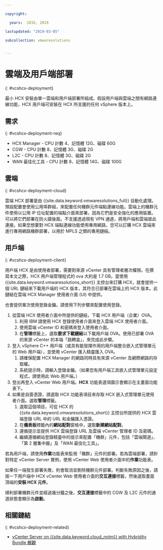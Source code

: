 ```yaml
---

copyright:

  years:  2016, 2019

lastupdated: "2019-03-05"

subcollection: vmwaresolutions


---
```


# 雲端及用戶端部署
{: #vcshcx-deployment}

最小 HCX 安裝由單一雲端和用戶端部署所組成。假設用戶端與雲端之間有網路連線功能，HCX 用戶端可安裝在 HCX 所支援的任何 vSphere 版本上。

## 需求
{: #vcshcx-deployment-req}

- HCX Manager - CPU 計數 4、記憶體 12G、磁碟 60G
- CGW - CPU 計數 8、記憶體 3G、磁碟 2G
- L2C - CPU 計數 8、記憶體 3G、磁碟 2G
- WAN 最佳化工具 - CPU 計數 8、記憶體 14G、磁碟 100G

## 雲端
{: #vcshcx-deployment-cloud}

雲端 HCX 部署是由 {{site.data.keyword.vmwaresolutions_full}} 自動化處理。預設配置會使用公用埠群組，來配置任何機群元件端點連線功能。雲端上的機群元件使用以公用 IP 位址配置的端點介面來部署，因為它們是安全強化的應用裝置。可以將它們部署在防火牆後面。不支援透過現有 VPN 通道，將用戶端和雲端彼此連接。如果您想要對 HCX 端點連線功能使用專用網路，您可以訂購 HCX 雲端來進行專用網路機群部署，以用於 MPLS 之類的專用鏈結。

## 用戶端
{: #vcshcx-deployment-client}

用戶端 HCX 是由使用者部署，需要對來源 vCenter 具有管理者層次權限。在撰寫本文之際，HCX 用戶端管理程式的 ova 大約是 1.7 GB。當使用 {{site.data.keyword.vmwaresolutions_short}} 主控台來訂購 HCX，就會提供一個 URL 鏈結來下載用戶端的 HCX 版本，其符合已部署在雲端上的 HCX 版本。此鏈結在雲端 HCX Manager 使用者介面 (UI) 中提供。

也會提供單次使用登錄金鑰。請使用下列步驟來配置使用登錄。

1. 從雲端 HCX 使用者介面中所提供的鏈結，下載 HCX 用戶端（企業）OVA。
    1. 利用 IBM 請使用 HCX 登錄使用者介面來登入雲端 HCX 使用者介面。
    2. 使用雲端 vCenter ID 和密碼來登入使用者介面。
    3. 在**管理**標籤上，選取**要求下載鏈結**以下載用戶端 OVA。使用已部署 OVA 的來源 vCenter 的本端「跳轉盒」，來完成此步驟。
2. 登入 vSphere C++ 用戶端（或具有能發揮作用的用戶端整合嵌入式管理單元的 Web 用戶端），並使用 vCenter 匯入精靈匯入 OVA。
    1. 請確保配置 HCX Manager 的網路同時具有來源 vCenter 及網際網路的存取權。  
    2. 系統提示時，請輸入登錄金鑰。（如果您有用戶端工具嵌入式管理單元設定程式，請使用此 Web 用戶端。）  
3. 登出再登入 vCenter Web 用戶端。**HCX** 功能表選項圖示會顯示在主畫面功能表下。
4. 如果是自簽憑證，請選取 HCX 功能表項目來存取 HCX 嵌入式管理單元使用者介面。選取**管理**標籤。
    1. 選取這個項目，可從 HCX 的 {{site.data.keyword.vmwaresolutions_short}} 主控台所提供的 HCX 雲端登錄 URL 中的 URL 和金鑰匯入憑證。
    2. 在**儀表板**標籤內的**網站配對**窗格中，選取**新建網站配對**。
    3. 遵循提示並提供 HCX 雲端登錄 URL 及雲端 vCenter 管理者 ID 及密碼。
    4. 繼續遵循網站登錄精靈中的提示來配置「機群」元件，包括「雲端閘道」、「第 2 層集中器」及「WAN 最佳化工具」。  

若為用戶端，請使用**作業**功能表來監視「機群」元件的部署。若為雲端部署，請針對特定 vCenter Server 實例，使用 vCenter Web 使用者介面中的**作業**功能表。

如果任一端發生部署失敗，則會取消並刪除機群元件部署。判斷失敗原因之後，請按一下用戶端中 HCX vCenter Web 使用者介面的**交互連接**標籤，然後選取畫面頂端的**安裝 HCX 元件**。

順利部署機群元件並經過幾分鐘之後，**交互連接**標籤中的 CGW 及 L2C 元件的通道狀態會顯示為**啟動**。

## 相關鏈結
{: #vcshcx-deployment-related}

* [vCenter Server on {{site.data.keyword.cloud_notm}} with Hybridity Bundle 概觀](/docs/services/vmwaresolutions/archiref/vcs?topic=vmware-solutions-vcs-hybridity-intro)   
